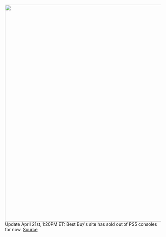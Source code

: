<img src='https://cdn.vox-cdn.com/thumbor/rYH3RJsGlVg4rdCod20deJ0vc44=/0x0:2040x1360/1200x800/filters:focal(857x517:1183x843)/cdn.vox-cdn.com/uploads/chorus_image/image/70776533/acastro_210511_1777_psRestock_0005.0.jpg' width='700px' /><br/>
Update April 21st, 1:20PM ET: Best Buy's site has sold out of PS5 consoles for now.
<a href='https://www.theverge.com/2022/4/21/22899844/sony-playstation-5-ps5-console-restock-best-buy-inventory-availability-check'> Source <a/>